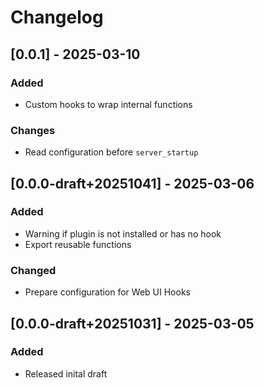 # Changelog

## [0.0.1] - 2025-03-10
### Added
- Custom hooks to wrap internal functions
### Changes
- Read configuration before `server_startup`

## [0.0.0-draft+20251041] - 2025-03-06
### Added
- Warning if plugin is not installed or has no hook
- Export reusable functions
### Changed
- Prepare configuration for Web UI Hooks

## [0.0.0-draft+20251031] - 2025-03-05
### Added
- Released inital draft
